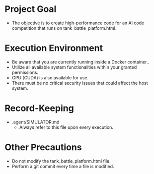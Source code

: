 # Project Goal
* The objective is to create high-performance code for an AI code competition that runs on tank_battle_platform.html.

# Execution Environment
* Be aware that you are currently running inside a Docker container..
* Utilize all available system functionalities within your granted permissions.
* GPU (CUDA) is also available for use.
* There must be no critical security issues that could affect the host system.

# Record-Keeping
* .agent/SIMULATOR.md
  * Always refer to this file upon every execution.

# Other Precautions
* Do not modify the tank_battle_platform.html file.
* Perform a git commit every time a file is modified.
